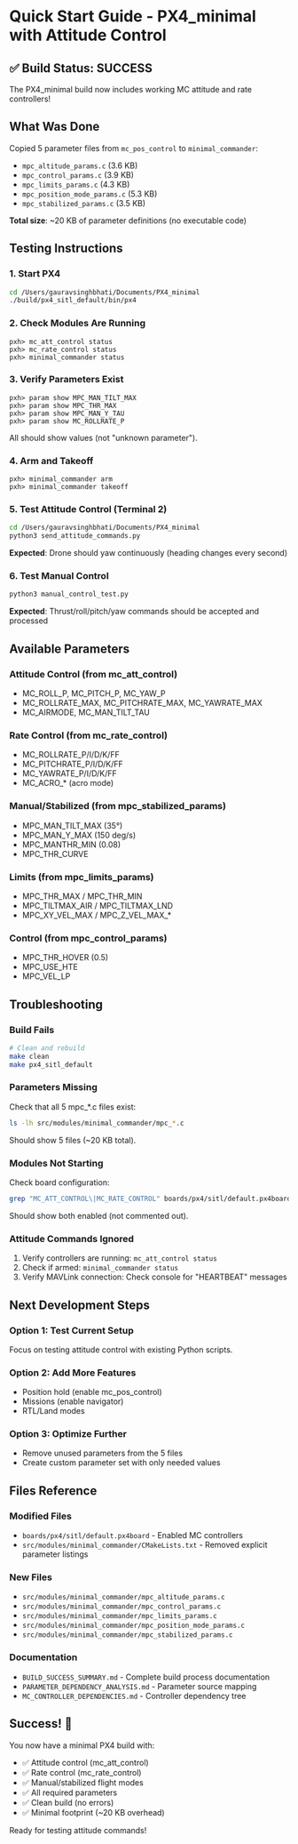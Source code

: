# Quick Start Guide - PX4_minimal with Attitude Control

## ✅ Build Status: SUCCESS

The PX4_minimal build now includes working MC attitude and rate controllers!

## What Was Done

Copied 5 parameter files from `mc_pos_control` to `minimal_commander`:
- `mpc_altitude_params.c` (3.6 KB)
- `mpc_control_params.c` (3.9 KB)
- `mpc_limits_params.c` (4.3 KB)
- `mpc_position_mode_params.c` (5.3 KB)
- `mpc_stabilized_params.c` (3.5 KB)

**Total size**: ~20 KB of parameter definitions (no executable code)

## Testing Instructions

### 1. Start PX4

```bash
cd /Users/gauravsinghbhati/Documents/PX4_minimal
./build/px4_sitl_default/bin/px4
```

### 2. Check Modules Are Running

```
pxh> mc_att_control status
pxh> mc_rate_control status
pxh> minimal_commander status
```

### 3. Verify Parameters Exist

```
pxh> param show MPC_MAN_TILT_MAX
pxh> param show MPC_THR_MAX
pxh> param show MPC_MAN_Y_TAU
pxh> param show MC_ROLLRATE_P
```

All should show values (not "unknown parameter").

### 4. Arm and Takeoff

```
pxh> minimal_commander arm
pxh> minimal_commander takeoff
```

### 5. Test Attitude Control (Terminal 2)

```bash
cd /Users/gauravsinghbhati/Documents/PX4_minimal
python3 send_attitude_commands.py
```

**Expected**: Drone should yaw continuously (heading changes every second)

### 6. Test Manual Control

```bash
python3 manual_control_test.py
```

**Expected**: Thrust/roll/pitch/yaw commands should be accepted and processed

## Available Parameters

### Attitude Control (from mc_att_control)
- MC_ROLL_P, MC_PITCH_P, MC_YAW_P
- MC_ROLLRATE_MAX, MC_PITCHRATE_MAX, MC_YAWRATE_MAX
- MC_AIRMODE, MC_MAN_TILT_TAU

### Rate Control (from mc_rate_control)
- MC_ROLLRATE_P/I/D/K/FF
- MC_PITCHRATE_P/I/D/K/FF
- MC_YAWRATE_P/I/D/K/FF
- MC_ACRO_* (acro mode)

### Manual/Stabilized (from mpc_stabilized_params)
- MPC_MAN_TILT_MAX (35°)
- MPC_MAN_Y_MAX (150 deg/s)
- MPC_MANTHR_MIN (0.08)
- MPC_THR_CURVE

### Limits (from mpc_limits_params)
- MPC_THR_MAX / MPC_THR_MIN
- MPC_TILTMAX_AIR / MPC_TILTMAX_LND
- MPC_XY_VEL_MAX / MPC_Z_VEL_MAX_*

### Control (from mpc_control_params)
- MPC_THR_HOVER (0.5)
- MPC_USE_HTE
- MPC_VEL_LP

## Troubleshooting

### Build Fails
```bash
# Clean and rebuild
make clean
make px4_sitl_default
```

### Parameters Missing
Check that all 5 mpc_*.c files exist:
```bash
ls -lh src/modules/minimal_commander/mpc_*.c
```

Should show 5 files (~20 KB total).

### Modules Not Starting
Check board configuration:
```bash
grep "MC_ATT_CONTROL\|MC_RATE_CONTROL" boards/px4/sitl/default.px4board
```

Should show both enabled (not commented out).

### Attitude Commands Ignored
1. Verify controllers are running: `mc_att_control status`
2. Check if armed: `minimal_commander status`
3. Verify MAVLink connection: Check console for "HEARTBEAT" messages

## Next Development Steps

### Option 1: Test Current Setup
Focus on testing attitude control with existing Python scripts.

### Option 2: Add More Features
- Position hold (enable mc_pos_control)
- Missions (enable navigator)
- RTL/Land modes

### Option 3: Optimize Further
- Remove unused parameters from the 5 files
- Create custom parameter set with only needed values

## Files Reference

### Modified Files
- `boards/px4/sitl/default.px4board` - Enabled MC controllers
- `src/modules/minimal_commander/CMakeLists.txt` - Removed explicit parameter listings

### New Files
- `src/modules/minimal_commander/mpc_altitude_params.c`
- `src/modules/minimal_commander/mpc_control_params.c`
- `src/modules/minimal_commander/mpc_limits_params.c`
- `src/modules/minimal_commander/mpc_position_mode_params.c`
- `src/modules/minimal_commander/mpc_stabilized_params.c`

### Documentation
- `BUILD_SUCCESS_SUMMARY.md` - Complete build process documentation
- `PARAMETER_DEPENDENCY_ANALYSIS.md` - Parameter source mapping
- `MC_CONTROLLER_DEPENDENCIES.md` - Controller dependency tree

## Success! 🎉

You now have a minimal PX4 build with:
- ✅ Attitude control (mc_att_control)
- ✅ Rate control (mc_rate_control)
- ✅ Manual/stabilized flight modes
- ✅ All required parameters
- ✅ Clean build (no errors)
- ✅ Minimal footprint (~20 KB overhead)

Ready for testing attitude commands!
